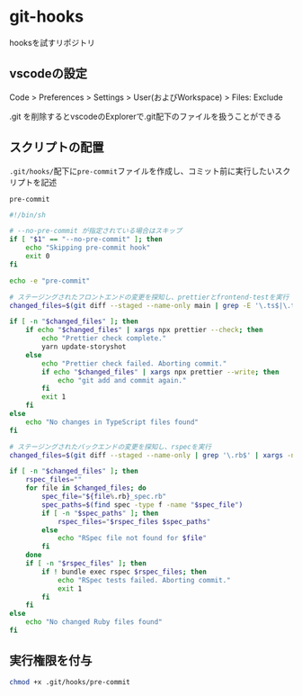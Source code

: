 # git-hooks
hooksを試すリポジトリ

## vscodeの設定
Code > Preferences > Settings > User(およびWorkspace) > Files: Exclude

.git を削除するとvscodeのExplorerで.git配下のファイルを扱うことができる

## スクリプトの配置
`.git/hooks/`配下に`pre-commit`ファイルを作成し、コミット前に実行したいスクリプトを記述

`pre-commit`
```sh
#!/bin/sh

# --no-pre-commit が指定されている場合はスキップ
if [ "$1" == "--no-pre-commit" ]; then
    echo "Skipping pre-commit hook"
    exit 0
fi

echo -e "pre-commit"

# ステージングされたフロントエンドの変更を探知し、prettierとfrontend-testを実行
changed_files=$(git diff --staged --name-only main | grep -E '\.ts$|\.tsx$')

if [ -n "$changed_files" ]; then
    if echo "$changed_files" | xargs npx prettier --check; then
        echo "Prettier check complete."
        yarn update-storyshot
    else
        echo "Prettier check failed. Aborting commit."
        if echo "$changed_files" | xargs npx prettier --write; then
            echo "git add and commit again."
        fi
        exit 1
    fi
else
    echo "No changes in TypeScript files found"
fi

# ステージングされたバックエンドの変更を探知し、rspecを実行
changed_files=$(git diff --staged --name-only | grep '\.rb$' | xargs -n 1 basename)

if [ -n "$changed_files" ]; then
    rspec_files=""
    for file in $changed_files; do
        spec_file="${file%.rb}_spec.rb"
        spec_paths=$(find spec -type f -name "$spec_file")
        if [ -n "$spec_paths" ]; then
            rspec_files="$rspec_files $spec_paths"
        else
            echo "RSpec file not found for $file"
        fi
    done
    if [ -n "$rspec_files" ]; then
        if ! bundle exec rspec $rspec_files; then
            echo "RSpec tests failed. Aborting commit."
            exit 1
        fi
    fi
else
    echo "No changed Ruby files found"
fi
```

## 実行権限を付与

```sh
chmod +x .git/hooks/pre-commit
```